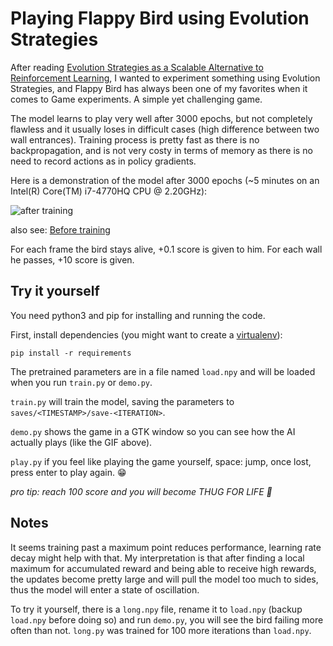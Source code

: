 Playing Flappy Bird using Evolution Strategies
==============================================

After reading [Evolution Strategies as a Scalable Alternative to Reinforcement Learning](https://blog.openai.com/evolution-strategies/), I wanted to experiment something using Evolution Strategies, and Flappy Bird has always been one of my favorites when it comes to Game experiments. A simple yet challenging game.

The model learns to play very well after 3000 epochs, but not completely flawless and it usually loses in difficult cases (high difference between two wall entrances).
Training process is pretty fast as there is no backpropagation, and is not very costy in terms of memory as there is no need to record actions as in policy gradients.

Here is a demonstration of the model after 3000 epochs (~5 minutes on an Intel(R) Core(TM) i7-4770HQ CPU @ 2.20GHz):

![after training](/demo/flappy-success.gif)

also see: [Before training](/demo/flappy-lose.gif)

For each frame the bird stays alive, +0.1 score is given to him. For each wall he passes, +10 score is given.

Try it yourself
---------------
You need python3 and pip for installing and running the code.

First, install dependencies (you might want to create a [virtualenv](https://virtualenv.pypa.io)):

```
pip install -r requirements
```

The pretrained parameters are in a file named `load.npy` and will be loaded when you run `train.py` or `demo.py`.

`train.py` will train the model, saving the parameters to `saves/<TIMESTAMP>/save-<ITERATION>`.

`demo.py` shows the game in a GTK window so you can see how the AI actually plays (like the GIF above).

`play.py` if you feel like playing the game yourself, space: jump, once lost, press enter to play again. :grin:

_pro tip: reach 100 score and you will become THUG FOR LIFE :smoking:_

Notes
-----

It seems training past a maximum point reduces performance, learning rate decay might help with that.
My interpretation is that after finding a local maximum for accumulated reward and being able to receive high rewards,
the updates become pretty large and will pull the model too much to sides, thus the model will enter a state of oscillation.

To try it yourself, there is a `long.npy` file, rename it to `load.npy` (backup `load.npy` before doing so) and run `demo.py`,
you will see the bird failing more often than not. `long.py` was trained for 100 more iterations than `load.npy`.
